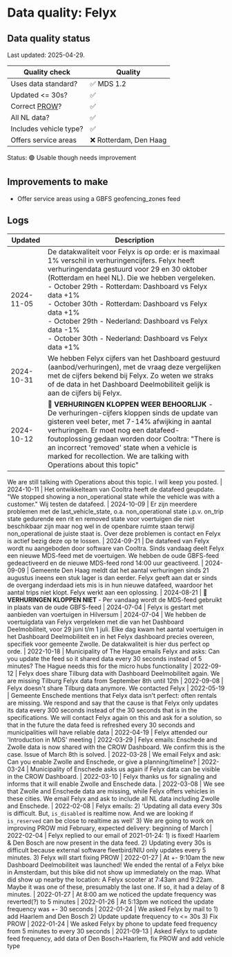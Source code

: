# Data quality: Felyx

## Data quality status

Last updated: 2025-04-29.

| **Quality check**           | **Quality**
| --                          | --          |
| Uses data standard?         | ✅ MDS 1.2
| Updated <= 30s?             | ✅
| Correct [PROW](https://github.com/Stichting-CROW/dashboarddeelmobiliteit-datakwaliteit#%E2%84%B9%EF%B8%8F-correct-prow-4)?               | ✅
| All NL data?                | ✅
| Includes vehicle type?      | ✅
| Offers service areas        | ❌ Rotterdam, Den Haag

Status: 🟢 Usable though needs improvement

## Improvements to make

- Offer service areas using a GBFS geofencing_zones feed

## Logs

| Updated    | Description
| ----       | ---
| 2024-11-05 | De datakwaliteit voor Felyx is op orde: er is maximaal 1% verschil in verhuringencijfers. Felyx heeft verhuringendata gestuurd voor 29 en 30 oktober (Rotterdam en heel NL). Die we hebben vergeleken.<br />- October 29th - Rotterdam: Dashboard vs Felyx data +1%<br />- October 30th - Rotterdam: Dashboard vs Felyx data +1% <br />- October 29th - Nederland: Dashboard vs Felyx data -1% <br />- October 30th - Nederland: Dashboard vs Felyx data +1%
| 2024-10-31 | We hebben Felyx cijfers van het Dashboard gestuurd (aanbod/verhuringen), met de vraag deze vergelijken met de cijfers bekend bij Felyx. Zo weten we straks of de data in het Dashboard Deelmobiliteit gelijk is aan de cijfers bij Felyx.
| 2024-10-12 | 🎉 **VERHURINGEN KLOPPEN WEER BEHOORLIJK** - De verhuringen-cijfers kloppen sinds de update van gisteren veel beter, met 7-14% afwijking in aantal verhuringen. Er moet nog een datafeed-foutoplossing gedaan worden door Cooltra: "There is an incorrect 'removed' state when a vehicle is marked for recollection. We are talking with Operations about this topic"
We are still talking with Operations about this topic. I will keep you posted.
| 2024-10-11 | Het ontwikkelteam van Cooltra heeft de datafeed geupdate. "We stopped showing a non_operational state while the vehicle was with a customer." Wij testen de datafeed.
| 2024-10-09 | Er zijn meerdere problemen met de last_vehicle_state, o.a. non_operational state i.p.v. on_trip state gedurende een rit en removed state voor voertuigen die niet beschikbaar zijn maar nog wel in de openbare ruimte staan terwijl non_operational de juiste staat is. Over deze problemen is contact en Felyx is actief bezig deze op te lossen.
| 2024-09-21 | De datafeed van Felyx wordt nu aangeboden door software van Cooltra. Sinds vandaag deelt Felyx een nieuwe MDS-feed met de voertuigen. We hebben de oude GBFS-feed gedeactiveerd en de nieuwe MDS-feed rond 14:00 uur geactiveerd.
| 2024-09-09 | Gemeente Den Haag meldt dat het aantal verhuringen sinds 21 augustus ineens een stuk lager is dan eerder. Felyx geeft aan dat er sinds de overgang inderdaad iets mis is in hun nieuwe datafeed, waardoor het aantal trips niet klopt. Felyx werkt aan een oplossing.
| 2024-08-21 | 🐛 **VERHURINGEN KLOPPEN NIET** - Per vandaag wordt de MDS-feed gebruikt in plaats van de oude GBFS-feed
| 2024-07-04 | Felyx is gestart met aanbieden van voertuigen in Hilversum
| 2024-07-04 | We hebben de voertuigdata van Felyx vergeleken met die van het Dashboard Deelmobiliteit, voor 29 juni t/m 1 juli. Elke dag kwam het aantal voertuigen in het Dashboard Deelmobiliteit en in het Felyx dashboard precies overeen, specifiek voor gemeente Zwolle. De datakwaliteit is hier dus perfect op orde.
| 2022-10-18 | Municipality of The Hague emails Felyx and asks: Can you update the feed so it shared data every 30 seconds instead of 5 minutes? The Hague needs this for the micro hubs functionality
| 2022-09-12 | Felyx does share Tilburg data with Dashboard Deelmobiliteit again. We are missing Tilburg Felyx data from September 8th until 12th
| 2022-09-08 | Felyx doesn't share Tilburg data anymore. We contacted Felyx
| 2022-05-19 | Gemeente Enschede mentions that Felyx data isn't perfect: often rentals are missing. We respond and say that the cause is that Felyx only updates its data every 300 seconds instead of the 30 seconds that is in the specifications. We will contact Felyx again on this and ask for a solution, so that in the future the data feed is refreshed every 30 seconds and municipalities will have reliable data
| 2022-04-19 | Felyx attended our 'Introduction in MDS' meeting
| 2022-03-29 | Felyx emails: Enschede and Zwolle data is now shared with the CROW Dashboard. We confirm this is the case. Issue of March 8th is solved.
| 2022-03-28 | We email Felyx and ask: Can you enable Zwolle and Enschede, or give a planning/timeline?
| 2022-03-24 | Municipality of Enschede asks us again if Felyx data can be visible in the CROW Dashboard.
| 2022-03-10 | Felyx thanks us for signaling and informs that it will enable Zwolle and Enschede data.
| 2022-03-08 | We see that Zwolle and Enschede data are missing, while Felyx offers vehicles in these cities. We email Felyx and ask to include all NL data including Zwolle and Enschede.
| 2022-02-08 | Felyx emails: 2) 'Updating all data every 30s is difficult. But, `is_disabled` is realtime now. And we are looking if `is_reserved` can be close to realtime as well'  3) We are going to work on improving PROW mid February, expected delivery: beginning of March
| 2022-02-04 | Felyx replied to our email of 2021-01-24: 1) is fixed! Haarlem & Den Bosch are now present in the data feed. 2) Updating every 30s is difficult because external software fleetbird/NIU only updates every 5 minutes. 3) Felyx will start fixing PROW
| 2022-01-27 | At +- 9:10am the new Dashboard Deelmobiliteit was launched! We ended the rental of a Felyx bike in Amsterdam, but this bike did not show up immediately on the map. What did show up nearby the location: A Felyx scooter at 7:43am and 9:22am. Maybe it was one of these, presumably the last one. If so, it had a delay of 8 minutes.
| 2022-01-27 | At 8:00 am we noticed the update frequency was reverted(?) to 5 minutes
| 2022-01-26 | At 5:13pm we noticed the update frequency was +- 30 seconds
| 2022-01-24 | We asked Felyx by mail to 1) add Haarlem and Den Bosch 2) Update update frequency to <= 30s 3) Fix PROW
| 2022-01-24 | We asked Felyx by phone to update feed frequency from 5 minutes to every 30 seconds
| 2021-09-13 | Asked Felyx to update feed frequency, add data of Den Bosch+Haarlem, fix PROW and add vehicle type
